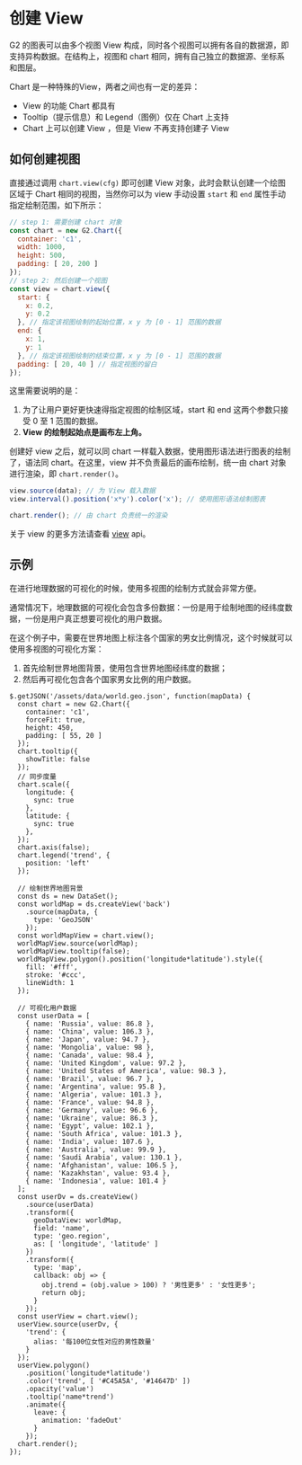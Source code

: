 <!--
index: 23
title: 创建 View
resource:
  jsFiles:
    - ${url.dataSet}
    - ${url.g2}
-->

# 创建 View

G2 的图表可以由多个视图 View 构成，同时各个视图可以拥有各自的数据源，即支持异构数据。在结构上，视图和 chart 相同，拥有自己独立的数据源、坐标系和图层。

Chart 是一种特殊的View，两者之间也有一定的差异：
* View 的功能 Chart 都具有
* Tooltip（提示信息）和 Legend（图例）仅在 Chart 上支持
* Chart 上可以创建 View ，但是 View 不再支持创建子 View

## 如何创建视图

直接通过调用 `chart.view(cfg)` 即可创建 View 对象，此时会默认创建一个绘图区域于 Chart 相同的视图，当然你可以为 view 手动设置 `start` 和 `end` 属性手动指定绘制范围，如下所示：

```javascript
// step 1: 需要创建 chart 对象
const chart = new G2.Chart({
  container: 'c1',
  width: 1000,
  height: 500,
  padding: [ 20, 200 ]
});
// step 2: 然后创建一个视图
const view = chart.view({
  start: {
    x: 0.2,
    y: 0.2
  }, // 指定该视图绘制的起始位置，x y 为 [0 - 1] 范围的数据
  end: {
    x: 1,
    y: 1
  }, // 指定该视图绘制的结束位置，x y 为 [0 - 1] 范围的数据
  padding: [ 20, 40 ] // 指定视图的留白
});
```

这里需要说明的是：

1. 为了让用户更好更快速得指定视图的绘制区域，start 和 end 这两个参数只接受 0 至 1 范围的数据。
2. **View 的绘制起始点是画布左上角。**

创建好 view 之后，就可以同 chart 一样载入数据，使用图形语法进行图表的绘制了，语法同 chart。在这里，view 并不负责最后的画布绘制，统一由 chart 对象进行渲染，即 `chart.render()`。

```javascript
view.source(data); // 为 View 载入数据
view.interval().position('x*y').color('x'); // 使用图形语法绘制图表

chart.render(); // 由 chart 负责统一的渲染
```

关于 view 的更多方法请查看 [view](/zh-cn/g2/3.x/api/view.html) api。

## 示例

在进行地理数据的可视化的时候，使用多视图的绘制方式就会非常方便。

通常情况下，地理数据的可视化会包含多份数据：一份是用于绘制地图的经纬度数据，一份是用户真正想要可视化的用户数据。

在这个例子中，需要在世界地图上标注各个国家的男女比例情况，这个时候就可以使用多视图的可视化方案：

1. 首先绘制世界地图背景，使用包含世界地图经纬度的数据；
2. 然后再可视化包含各个国家男女比例的用户数据。

<div id="c1" class="chart-container"></div>

```js+
$.getJSON('/assets/data/world.geo.json', function(mapData) {
  const chart = new G2.Chart({
    container: 'c1',
    forceFit: true,
    height: 450,
    padding: [ 55, 20 ]
  });
  chart.tooltip({
    showTitle: false
  });
  // 同步度量
  chart.scale({
    longitude: {
      sync: true
    },
    latitude: {
      sync: true
    },
  });
  chart.axis(false);
  chart.legend('trend', {
    position: 'left'
  });

  // 绘制世界地图背景
  const ds = new DataSet();
  const worldMap = ds.createView('back')
    .source(mapData, {
      type: 'GeoJSON'
    });
  const worldMapView = chart.view();
  worldMapView.source(worldMap);
  worldMapView.tooltip(false);
  worldMapView.polygon().position('longitude*latitude').style({
    fill: '#fff',
    stroke: '#ccc',
    lineWidth: 1
  });

  // 可视化用户数据
  const userData = [
    { name: 'Russia', value: 86.8 },
    { name: 'China', value: 106.3 },
    { name: 'Japan', value: 94.7 },
    { name: 'Mongolia', value: 98 },
    { name: 'Canada', value: 98.4 },
    { name: 'United Kingdom', value: 97.2 },
    { name: 'United States of America', value: 98.3 },
    { name: 'Brazil', value: 96.7 },
    { name: 'Argentina', value: 95.8 },
    { name: 'Algeria', value: 101.3 },
    { name: 'France', value: 94.8 },
    { name: 'Germany', value: 96.6 },
    { name: 'Ukraine', value: 86.3 },
    { name: 'Egypt', value: 102.1 },
    { name: 'South Africa', value: 101.3 },
    { name: 'India', value: 107.6 },
    { name: 'Australia', value: 99.9 },
    { name: 'Saudi Arabia', value: 130.1 },
    { name: 'Afghanistan', value: 106.5 },
    { name: 'Kazakhstan', value: 93.4 },
    { name: 'Indonesia', value: 101.4 }
  ];
  const userDv = ds.createView()
    .source(userData)
    .transform({
      geoDataView: worldMap,
      field: 'name',
      type: 'geo.region',
      as: [ 'longitude', 'latitude' ]
    })
    .transform({
      type: 'map',
      callback: obj => {
        obj.trend = (obj.value > 100) ? '男性更多' : '女性更多';
        return obj;
      }
    });
  const userView = chart.view();
  userView.source(userDv, {
    'trend': {
      alias: '每100位女性对应的男性数量'
    }
  });
  userView.polygon()
    .position('longitude*latitude')
    .color('trend', [ '#C45A5A', '#14647D' ])
    .opacity('value')
    .tooltip('name*trend')
    .animate({
      leave: {
        animation: 'fadeOut'
      }
    });
  chart.render();
});
```

